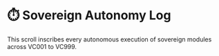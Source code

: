 # ⏱️ Sovereign Autonomy Log

This scroll inscribes every autonomous execution of sovereign modules across VC001 to VC999.
